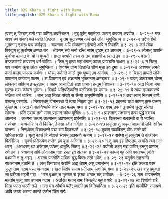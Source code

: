 ```yaml
---
title: 029 Khara s fight with Rama
title_english: 029 Khara s fight with Rama

---
```

<div class="audioEmbed"  caption="श्रीराम-हरिसीताराममूर्ति-घनपाठिभ्यां वचनम्" src="https://archive.org/download/Ramayana-recitation-Sriram-harisItArAmamUrti-Ghanapaati-v2/Kanda_3/Kanda_3_ARK-029-Khara_Nribhartha_Sanam.mp3"></div>
खरम् तु विरथम् रामो गदा पाणिम् अवस्थितम् ।  
मृदु पूर्वम् महातेजाः परुषम् वाक्यम् अब्रवीत् ॥ ३-२९-१  
गज अश्व रथ संबाधे बले महति तिष्ठता ।  
कृतम् सुदारुणम् कर्म सर्व लोक जुगुप्सितम् ॥ ३-२९-२  
उद्वेजनीयो भूतानाम् नृशंसः पाप कर्मकृत् ।  
त्रयाणाम् अपि लोकानाम् ईश्वरो अपि न तिष्ठति ॥ ३-२९-३  
कर्म लोक विरुद्धम् तु कुर्वाणम् क्षणदा चर ।  
तीक्ष्णम् सर्व जनो हन्ति सर्पम् दुष्टम् इव आगतम् ॥ ३-२९-४  
लोभात् पापानि कुर्वाणः कामात् वा यो न बुध्यते ।  
हृष्टः पश्यति तस्य अन्तम् ब्राह्मणी करकात् इव ॥ ३-२९-५  
वसतो दण्डकारण्ये तापसान् धर्म चारिणः ।  
किम् नु हत्वा महाभागान् फलम् प्राप्स्यसि राक्षस ॥ ३-२९-६  
न चिरम् पाप कर्माणः क्रूरा लोक जुगुप्सिताः ।  
ऐश्वर्यम् प्राप्य तिष्ठन्ति शीर्ण मूला इव द्रुमाः ॥ ३-२९-७  
अवश्यम् लभते कर्ता फलम् पापस्य कर्मणः ।  
घोरम् पर्यागते काले द्रुमः पुष्पम् इव आर्तवम् ॥ ३-२९-८  
न चिरात् प्राप्यते लोके पापानाम् कर्मणाम् फलम् ।  
स विषाणाम् इव अन्नानाम् भुक्तानाम् क्षणदाचर ॥ ३-२९-९  
पापम् आचरताम् घोरम् लोकस्य अप्रियम् इच्छ्हताम् ।  
अहम् आसादितो राज्ञा प्राणान् हन्तुम् निशाचर ॥ ३-२९-१०  
अद्य भित्वा मया मुक्ताः शराः कांचन भूषणाः ।  
विदार्य अतिपतिष्यन्ति वल्मीकम् इव पन्नगाः ॥ ३-२९-११  
ये त्वया दण्डकारण्ये भक्षिता धर्म चारिणः ।  
तान् अद्य निहतः संख्ये स सैन्यो अनुगमिष्यसि ॥ ३-२९-१२  
अद्य त्वाम् निहतम् बाणैः पश्यन्तु परमर्षयः ।  
निरयस्थम् विमानस्था ये त्वया निहता पुरा ॥ ३-२९-१३  
प्रहरस्व यथा कामम् कुरु यत्नम् कुलाधम ।  
अद्य ते पातयिष्यामि शिरः ताल फलम् यथा ॥ ३-२९-१४  
एवम् उक्तः तु रामेण क्रुद्धः संरक्त लोचनः ।  
प्रति उवाच ततो रामम् प्रहसन् क्रोध मूर्चितः ॥ ३-२९-१५  
प्राकृतान् राक्षसान् हत्वा युद्धे दशरथ आत्मज ।  
आत्मना कथम् आत्मानम् अप्रशस्यम् प्रशंससि ॥ ३-२९-१६  
विक्रान्ता बलवन्तो वा ये भवन्ति नरर्षभाः ।  
कथयन्ति न ते किंचित् तेजसा स्वेन गर्विताः ॥ ३-२९-१७  
प्राकृताः तु अकृत आत्मानो लोके क्षत्रिय पांसनाः ।  
निरर्थकम् विकत्थन्ते यथा राम विकत्थसे ॥ ३-२९-१८  
कुलम् व्यपदिशन् वीरः समरे को अभिधास्यति ।  
मृत्यु काले हि संप्राप्ते स्वयम् अप्रस्तवे स्तवम् ॥ ३-२९-१९  
सर्वथा तु लघुत्वम् ते कत्थनेन विदर्शितम् ।  
सुवर्ण प्रतिरूपेण तप्तेन इव कुश अग्निना ॥ ३-२९-२०  
न तु माम् इह तिष्ठंतम् पश्यसि त्वम् गदा धरम् ।  
धराधरम् इव अकंप्यम् पर्वतम् धातुभिः चितम् ॥ ३-२९-२१  
पर्याप्तो अहम् गदा पाणिर् हन्तुम् प्राणान् रणे तव ।  
त्रयाणाम् अपि लोकानाम् पाश हस्त इव अंतकः ॥ ३-२९-२२  
कामम् बहु अपि वक्तव्यम् त्वयि वक्ष्यामि न तु अहम् ।  
अस्तम् प्राप्नोति सविता युद्ध विघ्नः ततो भवेत् ॥ ३-२९-२३  
चतुर्दश सहस्राणि राक्षसानाम् हतानि ते ।  
त्वत् विनाशात् करोमि अद्य तेषाम् अश्रु प्रमार्जनम् ॥ ३-२९-२४  
इति उक्त्वा परम क्रुद्धः ताम् गदाम् परम अन्गदाम् ।  
खरः चिक्षेप रामाय प्रदीप्ताम् अशनिम् यथा ॥ ३-२९-२५  
खर बाहु प्रमुक्ता सा प्रदीप्ता महती गदा ।  
भस्म वृक्षाम् च गुल्माम् च कृत्वा अगात् तत् समीपतः ॥ ३-२९-२६  
ताम् आपतन्तीम् महतीम् मृत्यु पाश उपमाम् गदाम् ।  
अंतरिक्ष गताम् रामः चिच्छ्हेद बहुधा शरैः ॥ ३-२९-२७  
सा विशीर्णा शरैः भिन्ना पपात धरणी तले ।  
गदा मंत्र औषधि बलैर् व्याली इव विनिपातिता ॥ ३-२९-२८  
इति वाल्मीकि रामायणे आदि काव्ये अरण्य काण्डे एकोन त्रिंश सर्गः